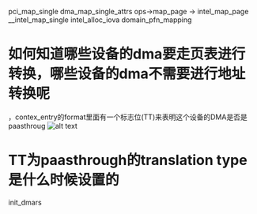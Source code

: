 pci_map_single
    dma_map_single_attrs
        ops->map_page -> intel_map_page
            __intel_map_single
                intel_alloc_iova
                domain_pfn_mapping

# 如何知道哪些设备的dma要走页表进行转换，哪些设备的dma不需要进行地址转换呢
，contex_entry的format里面有一个标志位(TT)来表明这个设备的DMA是否是paasthroug
![alt text](../../../../../../../medias/images_0/iommu流程_image.png)

# TT为paasthrough的translation type是什么时候设置的
init_dmars
